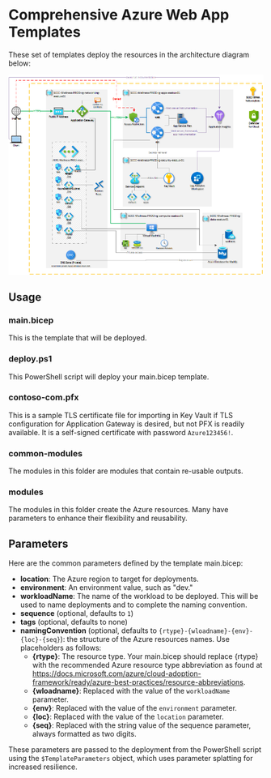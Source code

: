 # Comprehensive Azure Web App Templates

These set of templates deploy the resources in the architecture diagram below:

![Architecture Diagram](docs/Wellness%20architecture.png)

## Usage

### main.bicep

This is the template that will be deployed.

### deploy.ps1

This PowerShell script will deploy your main.bicep template.

### contoso-com.pfx

This is a sample TLS certificate file for importing in Key Vault if TLS configuration for Application Gateway is desired, but not PFX is readily available. It is a self-signed certificate with password `Azure123456!`.

### common-modules

The modules in this folder are modules that contain re-usable outputs.

### modules

The modules in this folder create the Azure resources. Many have parameters to enhance their flexibility and reusability.

## Parameters

Here are the common parameters defined by the template main.bicep:

* **location**: The Azure region to target for deployments.
* **environment**: An environment value, such as "dev."
* **workloadName**: The name of the workload to be deployed. This will be used to name deployments and to complete the naming convention.
* **sequence** (optional, defaults to `1`)
* **tags** (optional, defaults to none)
* **namingConvention** (optional, defaults to `{rtype}-{wloadname}-{env}-{loc}-{seq}`): the structure of the Azure resources names. Use placeholders as follows:
  * **{rtype}**: The resource type. Your main.bicep should replace {rtype} with the recommended Azure resource type abbreviation as found at <https://docs.microsoft.com/azure/cloud-adoption-framework/ready/azure-best-practices/resource-abbreviations>.
  * **{wloadname}**: Replaced with the value of the `workloadName` parameter.
  * **{env}**: Replaced with the value of the `environment` parameter.
  * **{loc}**: Replaced with the value of the `location` parameter.
  * **{seq}**: Replaced with the string value of the sequence parameter, always formatted as two digits.

These parameters are passed to the deployment from the PowerShell script using the `$TemplateParameters` object, which uses parameter splatting for increased resilience.
